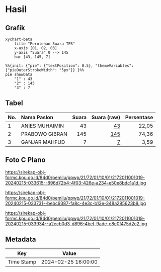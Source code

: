 # Hasil

## Grafik

```mermaid
xychart-beta
    title "Perolehan Suara TPS"
    x-axis [01, 02, 03]
    y-axis "Suara" 0 --> 145
    bar [43, 145, 7]
```

```mermaid
%%{init: {"pie": {"textPosition": 0.5}, "themeVariables": {"pieOuterStrokeWidth": "5px"}} }%%
pie showData
    "1" : 43
    "2" : 145
    "3" : 7
```

## Tabel

| No. | Nama Paslon    | Suara | Suara (raw) | Persentase |
|:--- |:-------------- | -----:| -----------:| ----------:|
| 1   | ANIES MUHAIMIN | 43    | [43][p-1]   | 22,05      |
| 2   | PRABOWO GIBRAN | 145   | [145][p-2]  | 74,36      |
| 3   | GANJAR MAHFUD  | 7     | [7][p-3]    | 3,59       |


[p-1]: https://github.com/gigit-pemilu/pemilu-2024-21-kepulauan-riau/blob/main/pilpres/hitung-suara/sub/21-kepulauan-riau/sub/72-kota-tanjung-pinang/sub/01-tanjung-pinang-barat/sub/1001-tanjung-pinang-barat/sub/019-tps/sub/paslon-1.txt
[p-2]: https://github.com/gigit-pemilu/pemilu-2024-21-kepulauan-riau/blob/main/pilpres/hitung-suara/sub/21-kepulauan-riau/sub/72-kota-tanjung-pinang/sub/01-tanjung-pinang-barat/sub/1001-tanjung-pinang-barat/sub/019-tps/sub/paslon-2.txt
[p-3]: https://github.com/gigit-pemilu/pemilu-2024-21-kepulauan-riau/blob/main/pilpres/hitung-suara/sub/21-kepulauan-riau/sub/72-kota-tanjung-pinang/sub/01-tanjung-pinang-barat/sub/1001-tanjung-pinang-barat/sub/019-tps/sub/paslon-3.txt

## Foto C Plano

https://sirekap-obj-formc.kpu.go.id/84d0/pemilu/ppwp/21/72/01/10/01/2172011001019-20240215-033615--896d72b4-4f03-426e-a234-e50e8bdc1a1d.jpg

https://sirekap-obj-formc.kpu.go.id/84d0/pemilu/ppwp/21/72/01/10/01/2172011001019-20240215-033731--bebc9387-fa8c-4e3c-b13e-348a295623b8.jpg

https://sirekap-obj-formc.kpu.go.id/84d0/pemilu/ppwp/21/72/01/10/01/2172011001019-20240215-033934--a2ecb0d3-d896-4bef-9ade-e8e0f475d2c2.jpg


## Metadata

| Key        | Value               |
| ---------- | ------------------- |
| Time Stamp | 2024-02-25 16:00:00 |



